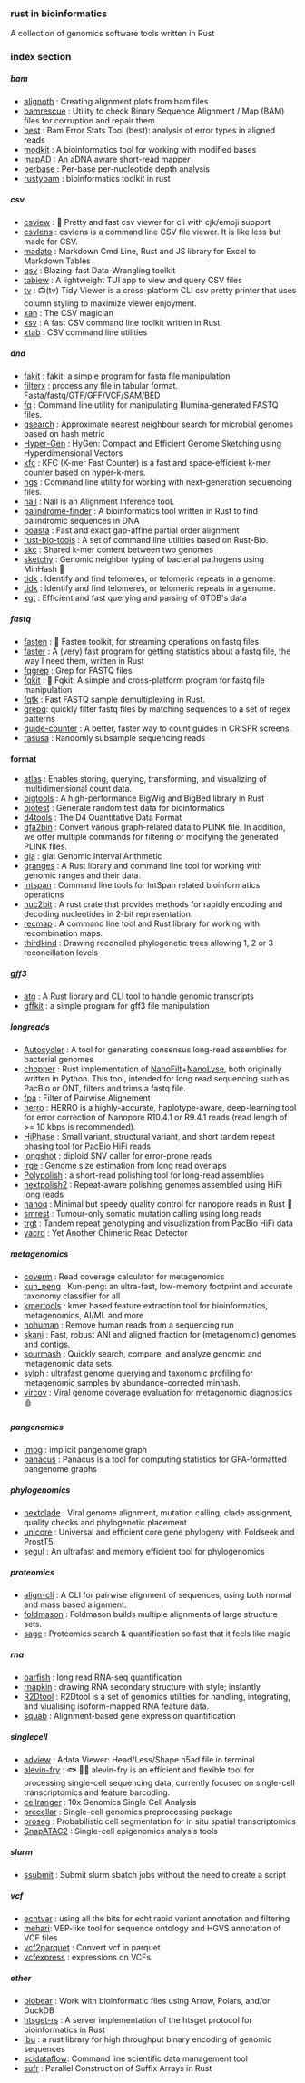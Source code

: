 ### rust in bioinformatics

A collection of genomics software tools written in Rust



### index section

##### bam
- [alignoth](https://github.com/alignoth/alignoth) : Creating alignment plots from bam files
- [bamrescue](https://github.com/arkanosis/bamrescue) : Utility to check Binary Sequence Alignment / Map (BAM) files for corruption and repair them
- [best](https://github.com/google/best) : Bam Error Stats Tool (best): analysis of error types in aligned reads
- [modkit](https://github.com/nanoporetech/modkit) : A bioinformatics tool for working with modified bases
- [mapAD](https://github.com/mpieva/mapAD) : An aDNA aware short-read mapper
- [perbase](https://github.com/sstadick/perbase) : Per-base per-nucleotide depth analysis
- [rustybam](https://github.com/mrvollger/rustybam) : bioinformatics toolkit in rust

##### csv

- [csview](https://github.com/wfxr/csview) : 📠 Pretty and fast csv viewer for cli with cjk/emoji support
- [csvlens](https://github.com/YS-L/csvlens) : csvlens is a command line CSV file viewer. It is like less but made for CSV.
- [madato](https://github.com/inosion/madato) : Markdown Cmd Line, Rust and JS library for Excel to Markdown Tables
- [qsv](https://github.com/dathere/qsv) : Blazing-fast Data-Wrangling toolkit
- [tabiew](https://github.com/shshemi/tabiew) : A lightweight TUI app to view and query CSV files
- [tv](https://github.com/alexhallam/tv) : 📺(tv) Tidy Viewer is a cross-platform CLI csv pretty printer that uses column styling to maximize viewer enjoyment.
- [xan](https://github.com/medialab/xan) : The CSV magician
- [xsv](https://github.com/BurntSushi/xsv) : A fast CSV command line toolkit written in Rust.  
- [xtab](https://github.com/sharkLoc/xtab) : CSV command line utilities

##### dna

- [fakit](https://github.com/sharkLoc/fakit) : fakit: a simple program for fasta file manipulation
- [filterx](https://github.com/dwpeng/filterx) : process any file in tabular format. Fasta/fastq/GTF/GFF/VCF/SAM/BED
- [fq](https://github.com/stjude-rust-labs/fq) : Command line utility for manipulating Illumina-generated FASTQ files.
- [gsearch](https://github.com/jean-pierreboth/gsearch) : Approximate nearest neighbour search for microbial genomes based on hash metric
- [Hyper-Gen](https://github.com/wh-xu/Hyper-Gen) : HyGen: Compact and Efficient Genome Sketching using Hyperdimensional Vectors
- [kfc](https://github.com/lrobidou/KFC) : KFC (K-mer Fast Counter) is a fast and space-efficient k-mer counter based on hyper-k-mers.
- [ngs](https://github.com/stjude-rust-labs/ngs) : Command line utility for working with next-generation sequencing files.
- [nail](https://github.com/TravisWheelerLab/nail) : Nail is an Alignment Inference tooL
- [palindrome-finder](https://github.com/brianli314/palindrome-finder) : A bioinformatics tool written in Rust to find palindromic sequences in DNA
- [poasta](https://github.com/broadinstitute/poasta) : Fast and exact gap-affine partial order alignment
- [rust-bio-tools](https://github.com/rust-bio/rust-bio-tools) : A set of command line utilities based on Rust-Bio.
- [skc](https://github.com/mbhall88/skc) : Shared k-mer content between two genomes
- [sketchy](https://github.com/esteinig/sketchy) : Genomic neighbor typing of bacterial pathogens using MinHash 🐀
- [tidk](https://github.com/tolkit/telomeric-identifier) : Identify and find telomeres, or telomeric repeats in a genome.
- [tidk](https://github.com/tolkit/telomeric-identifier) : Identify and find telomeres, or telomeric repeats in a genome.
- [xgt](https://github.com/Ebedthan/xgt) : Efficient and fast querying and parsing of GTDB's data

##### fastq

- [fasten](https://github.com/lskatz/fasten) : 👷 Fasten toolkit, for streaming operations on fastq files
- [faster](https://github.com/angelovangel/faster) :  A (very) fast program for getting statistics about a fastq file, the way I need them, written in Rust
- [fqgrep](https://github.com/fulcrumgenomics/fqgrep) : Grep for FASTQ files
- [fqkit](https://github.com/sharkLoc/fqkit) : 🦀 Fqkit: A simple and cross-platform program for fastq file manipulation  
- [fqtk](https://github.com/fulcrumgenomics/fqtk) : Fast FASTQ sample demultiplexing in Rust.
- [grepq](https://github.com/rbfinch/grepq): quickly filter fastq files by matching sequences to a set of regex patterns
- [guide-counter](https://github.com/fulcrumgenomics/guide-counter) : A better, faster way to count guides in CRISPR screens.
- [rasusa](https://github.com/mbhall88/rasusa) : Randomly subsample sequencing reads

#### format
- [atlas](https://github.com/stjude-rust-labs/atlas) : Enables storing, querying, transforming, and visualizing of multidimensional count data.
- [bigtools](https://github.com/jackh726/bigtools) : A high-performance BigWig and BigBed library in Rust
- [biotest](https://github.com/natir/biotest) : Generate random test data for bioinformatics
- [d4tools](https://github.com/38/d4-format) : The D4 Quantitative Data Format
- [gfa2bin](https://github.com/MoinSebi/gfa2bin) : Convert various graph-related data to PLINK file. In addition, we offer multiple commands for filtering or modifying the generated PLINK files.
- [gia](https://github.com/noamteyssier/gia) : gia: Genomic Interval Arithmetic
- [granges](https://github.com/vsbuffalo/granges) : A Rust library and command line tool for working with genomic ranges and their data.
- [intspan](https://github.com/wang-q/intspan) : Command line tools for IntSpan related bioinformatics operations
- [nuc2bit](https://github.com/natir/nuc2bit) : A rust crate that provides methods for rapidly encoding and decoding nucleotides in 2-bit representation.
- [recmap](https://github.com/vsbuffalo/recmap) : A command line tool and Rust library for working with recombination maps.
- [thirdkind](https://github.com/simonpenel/thirdkind) : Drawing reconciled phylogenetic trees allowing 1, 2 or 3 reconcillation levels


##### gff3

- [atg](https://github.com/anergictcell/atg) : A Rust library and CLI tool to handle genomic transcripts   
- [gffkit](https://github.com/sharkloc/gffkit) : a simple program for gff3 file manipulation

##### longreads

- [Autocycler](https://github.com/rrwick/Autocycler) : A tool for generating consensus long-read assemblies for bacterial genomes
- [chopper](https://github.com/wdecoster/chopper) : Rust implementation of [NanoFilt](https://github.com/wdecoster/nanofilt)+[NanoLyse](https://github.com/wdecoster/nanolyse), both originally written in Python. This tool, intended for long read sequencing such as PacBio or ONT, filters and trims a fastq file.
- [fpa](https://github.com/natir/fpa) : Filter of Pairwise Alignement
- [herro](https://github.com/lbcb-sci/herro) : HERRO is a highly-accurate, haplotype-aware, deep-learning tool for error correction of Nanopore R10.4.1 or R9.4.1 reads (read length of >= 10 kbps is recommended).
- [HiPhase](https://github.com/PacificBiosciences/HiPhase) : Small variant, structural variant, and short tandem repeat phasing tool for PacBio HiFi reads
- [longshot](https://github.com/pjedge/longshot) : diploid SNV caller for error-prone reads
- [lrge](https://github.com/mbhall88/lrge) : Genome size estimation from long read overlaps
- [Polypolish](https://github.com/rrwick/Polypolish) : a short-read polishing tool for long-read assemblies
- [nextpolish2](https://github.com/Nextomics/NextPolish2) : Repeat-aware polishing genomes assembled using HiFi long reads
- [nanoq](https://github.com/esteinig/nanoq) : Minimal but speedy quality control for nanopore reads in Rust 🐻
- [smrest](https://github.com/jts/smrest) : Tumour-only somatic mutation calling using long reads
- [trgt](https://github.com/PacificBiosciences/trgt) : Tandem repeat genotyping and visualization from PacBio HiFi data
- [yacrd](https://github.com/natir/yacrd) : Yet Another Chimeric Read Detector



##### metagenomics

- [coverm](https://github.com/wwood/CoverM) : Read coverage calculator for metagenomics
- [kun_peng](https://github.com/eric9n/Kun-peng) : Kun-peng: an ultra-fast, low-memory footprint and accurate taxonomy classifier for all
- [kmertools](https://github.com/anuradhawick/kmertools) : kmer based feature extraction tool for bioinformatics, metagenomics, AI/ML and more
- [nohuman](https://github.com/mbhall88/nohuman) : Remove human reads from a sequencing run
- [skani](https://github.com/bluenote-1577/skani) : Fast, robust ANI and aligned fraction for (metagenomic) genomes and contigs.
- [sourmash](https://github.com/sourmash-bio/sourmash) : Quickly search, compare, and analyze genomic and metagenomic data sets.
- [sylph](https://github.com/bluenote-1577/sylph) : ultrafast genome querying and taxonomic profiling for metagenomic samples by abundance-corrected minhash.
- [vircov](https://github.com/esteinig/vircov) : Viral genome coverage evaluation for metagenomic diagnostics 🩸

##### pangenomics

- [impg](https://github.com/pangenome/impg) : implicit pangenome graph
- [panacus](https://github.com/marschall-lab/panacus) : Panacus is a tool for computing statistics for GFA-formatted pangenome graphs

##### phylogenomics

- [nextclade](https://github.com/nextstrain/nextclade) : Viral genome alignment, mutation calling, clade assignment, quality checks and phylogenetic placement
- [unicore](https://github.com/steineggerlab/unicore) : Universal and efficient core gene phylogeny with Foldseek and ProstT5 
- [segul](https://github.com/hhandika/segul) : An ultrafast and memory efficient tool for phylogenomics

##### proteomics

- [align-cli](https://github.com/snijderlab/align-cli) : A CLI for pairwise alignment of sequences, using both normal and mass based alignment.
- [foldmason](https://github.com/steineggerlab/foldmason) : Foldmason builds multiple alignments of large structure sets.
- [sage](https://github.com/lazear/sage) : Proteomics search & quantification so fast that it feels like magic

##### rna
- [oarfish](https://github.com/COMBINE-lab/oarfish) : long read RNA-seq quantification
- [rnapkin](https://github.com/ukmrs/rnapkin) : drawing RNA secondary structure with style; instantly
- [R2Dtool](https://github.com/comprna/R2Dtool) : R2Dtool is a set of genomics utilities for handling, integrating, and viualising isoform-mapped RNA feature data.
- [squab](https://github.com/zaeleus/squab) : Alignment-based gene expression quantification

##### singlecell

- [adview](https://github.com/JianYang-Lab/adview) : Adata Viewer: Head/Less/Shape h5ad file in terminal
- [alevin-fry](https://github.com/COMBINE-lab/alevin-fry) : 🐟 🔬🦀 alevin-fry is an efficient and flexible tool for processing single-cell sequencing data, currently focused on single-cell transcriptomics and feature barcoding.
- [cellranger](https://github.com/10XGenomics/cellranger) : 10x Genomics Single Cell Analysis
- [precellar](https://github.com/regulatory-genomics/precellar) : Single-cell genomics preprocessing package
- [proseg](https://github.com/dcjones/proseg) : Probabilistic cell segmentation for in situ spatial transcriptomics
- [SnapATAC2](https://github.com/kaizhang/SnapATAC2) : Single-cell epigenomics analysis tools

##### slurm

- [ssubmit](https://github.com/mbhall88/ssubmit) : Submit slurm sbatch jobs without the need to create a script

##### vcf

- [echtvar](https://github.com/brentp/echtvar) : using all the bits for echt rapid variant annotation and filtering
- [mehari](https://github.com/varfish-org/mehari): VEP-like tool for sequence ontology and HGVS annotation of VCF files
- [vcf2parquet](https://github.com/natir/vcf2parquet) : Convert vcf in parquet
- [vcfexpress](https://github.com/brentp/vcfexpress) : expressions on VCFs

##### other
- [biobear](https://github.com/wheretrue/biobear) : Work with bioinformatic files using Arrow, Polars, and/or DuckDB
- [htsget-rs](https://github.com/umccr/htsget-rs) : A server implementation of the htsget protocol for bioinformatics in Rust
- [ibu](https://github.com/noamteyssier/ibu) : a rust library for high throughput binary encoding of genomic sequences
- [scidataflow](https://github.com/vsbuffalo/scidataflow): Command line scientific data management tool
- [sufr](https://github.com/TravisWheelerLab/sufr) : Parallel Construction of Suffix Arrays in Rust
